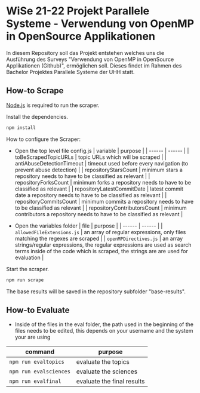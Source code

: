 # WiSe 21-22 Projekt Parallele Systeme - Verwendung von OpenMP in OpenSource Applikationen

In diesem Repository soll das Projekt entstehen welches uns die Ausführung des Surveys "Verwendung von OpenMP in OpenSource Applikationen (Github)", ermöglichen soll. 
Dieses findet im Rahmen des Bachelor Projektes Parallele Systeme der UHH statt.

## How-to Scrape

[Node.js](https://nodejs.org/) is required to run the scraper.

Install the dependencies.

```sh
npm install
```

How to configure the Scraper:
- Open the top level file config.js
| variable | purpose |
| ------ | ------ |
| toBeScrapedTopicURLs | topic URLs which will be scraped |
| antiAbuseDetectionTimeout | timeout used before every navigation (to prevent abuse detection) |
| repositoryStarsCount | minimum stars a repository needs to have to be classified as relevant |
| repositoryForksCount | minimum forks a repository needs to have to be classified as relevant |
| repositoryLatestCommitDate | latest commit date a repository needs to have to be classified as relevant |
| repositoryCommitsCount | minimum commits a repository needs to have to be classified as relevant |
| repositoryContributorsCount | minimum contributors a repository needs to have to be classified as relevant |

- Open the variables folder
| file | purpose |
| ------ | ------ |
| ```allowedFileExtensions.js``` | an array of regular expressions, only files matching the regexes are scraped |
| ```openMPDirectives.js``` | an array strings/regular expressions, the regular expressions are used as search terms inside of the code which is scraped, the strings are are used for evaluation |

Start the scraper.

```sh
npm run scrape
```

The base results will be saved in the repository subfolder "base-results".

## How-to Evaluate

- Inside of the files in the eval folder, the path used in the beginning of the files needs to be edited, this depends on your username and the system your are using 

| command | purpose |
| ------ | ------ |
| ```npm run evaltopics``` | evaluate the topics |
| ```npm run evalsciences``` | evaluate the sciences |
| ```npm run evalfinal``` | evaluate the final results |